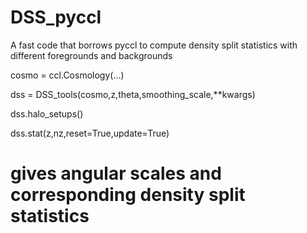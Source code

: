# DSS_pyccl
A fast code that borrows pyccl to compute density split statistics with different foregrounds and backgrounds


cosmo = ccl.Cosmology(...)

dss = DSS_tools(cosmo,z,theta,smoothing_scale,**kwargs)

dss.halo_setups()

dss.stat(z,nz,reset=True,update=True) 
# gives angular scales and corresponding density split statistics
